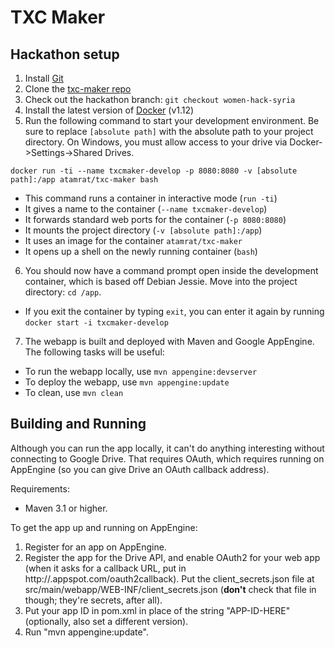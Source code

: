 # TXC Maker

## Hackathon setup
1. Install [Git](https://git-scm.com/book/en/v2/Getting-Started-Installing-Git)
2. Clone the [txc-maker repo](https://github.com/translation-cards/txc-maker.git)
3. Check out the hackathon branch: `git checkout women-hack-syria`
4. Install the latest version of [Docker](https://docs.docker.com/engine/installation/) (v1.12)
5. Run the following command to start your development environment. Be sure to replace `[absolute path]` with the absolute path to your project directory. On Windows, you must allow access to your drive via Docker->Settings->Shared Drives.

  `docker run -ti --name txcmaker-develop -p 8080:8080 -v [absolute path]:/app atamrat/txc-maker bash`

 * This command runs a container in interactive mode (`run -ti`)
 * It gives a name to the container (`--name txcmaker-develop`)
 * It forwards standard web ports for the container (`-p 8080:8080`)
 * It mounts the project directory (`-v [absolute path]:/app`)
 * It uses an image for the container `atamrat/txc-maker`
 * It opens up a shell on the newly running container (`bash`)
6. You should now have a command prompt open inside the development container, which is based off Debian Jessie. Move into the project directory: `cd /app`.
 * If you exit the container by typing `exit`, you can enter it again by running `docker start -i txcmaker-develop`
7. The webapp is built and deployed with Maven and Google AppEngine. The following tasks will be useful:
 * To run the webapp locally, use `mvn appengine:devserver`
 * To deploy the webapp, use `mvn appengine:update`
 * To clean, use `mvn clean`


## Building and Running

Although you can run the app locally, it can't do anything interesting without connecting to Google Drive. That requires OAuth, which requires running on AppEngine (so you can give Drive an OAuth callback address).

Requirements:
*  Maven 3.1 or higher.

To get the app up and running on AppEngine:
1.  Register for an app on AppEngine.
2.  Register the app for the Drive API, and enable OAuth2 for your web app (when it asks for a callback URL, put in http://<APP-ID>.appspot.com/oauth2callback). Put the client_secrets.json file at src/main/webapp/WEB-INF/client_secrets.json (**don't** check that file in though; they're secrets, after all).
3.  Put your app ID in pom.xml in place of the string "APP-ID-HERE" (optionally, also set a different version).
4.  Run "mvn appengine:update".

